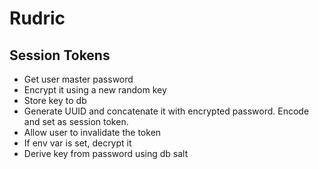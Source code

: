 # Rudric

## Session Tokens

- Get user master password
- Encrypt it using a new random key
- Store key to db
- Generate UUID and concatenate it with encrypted password. Encode and set as session token.
- Allow user to invalidate the token
- If env var is set, decrypt it
- Derive key from password using db salt
